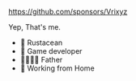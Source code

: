 https://github.com/sponsors/Vrixyz

Yep, That's me.

- 🦀 Rustacean
- 🧸 Game developer
- 👨‍👩‍👧‍👦 Father
- 🏡 Working from Home
